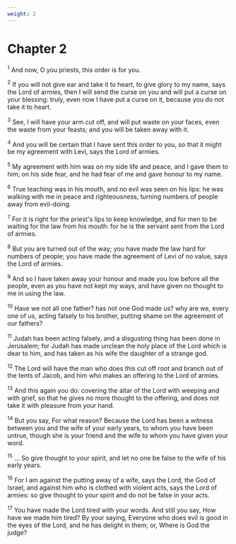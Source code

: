 ```yaml
---
weight: 2
---
```


# Chapter 2

<sup>1</sup> And now, O you priests, this order is for you. 

<sup>2</sup> If you will not give ear and take it to heart, to give glory to my name, says the Lord of armies, then I will send the curse on you and will put a curse on your blessing: truly, even now I have put a curse on it, because you do not take it to heart. 

<sup>3</sup> See, I will have your arm cut off, and will put waste on your faces, even the waste from your feasts; and you will be taken away with it. 

<sup>4</sup> And you will be certain that I have sent this order to you, so that it might be my agreement with Levi, says the Lord of armies. 

<sup>5</sup> My agreement with him was on my side life and peace, and I gave them to him; on his side fear, and he had fear of me and gave honour to my name. 

<sup>6</sup> True teaching was in his mouth, and no evil was seen on his lips: he was walking with me in peace and righteousness, turning numbers of people away from evil-doing. 

<sup>7</sup> For it is right for the priest's lips to keep knowledge, and for men to be waiting for the law from his mouth: for he is the servant sent from the Lord of armies. 

<sup>8</sup> But you are turned out of the way; you have made the law hard for numbers of people; you have made the agreement of Levi of no value, says the Lord of armies. 

<sup>9</sup> And so I have taken away your honour and made you low before all the people, even as you have not kept my ways, and have given no thought to me in using the law. 

<sup>10</sup> Have we not all one father? has not one God made us? why are we, every one of us, acting falsely to his brother, putting shame on the agreement of our fathers? 

<sup>11</sup> Judah has been acting falsely, and a disgusting thing has been done in Jerusalem; for Judah has made unclean the holy place of the Lord which is dear to him, and has taken as his wife the daughter of a strange god. 

<sup>12</sup> The Lord will have the man who does this cut off root and branch out of the tents of Jacob, and him who makes an offering to the Lord of armies. 

<sup>13</sup> And this again you do: covering the altar of the Lord with weeping and with grief, so that he gives no more thought to the offering, and does not take it with pleasure from your hand. 

<sup>14</sup> But you say, For what reason? Because the Lord has been a witness between you and the wife of your early years, to whom you have been untrue, though she is your friend and the wife to whom you have given your word. 

<sup>15</sup> ... So give thought to your spirit, and let no one be false to the wife of his early years. 

<sup>16</sup> For I am against the putting away of a wife, says the Lord, the God of Israel, and against him who is clothed with violent acts, says the Lord of armies: so give thought to your spirit and do not be false in your acts. 

<sup>17</sup> You have made the Lord tired with your words. And still you say, How have we made him tired? By your saying, Everyone who does evil is good in the eyes of the Lord, and he has delight in them; or, Where is God the judge? 


